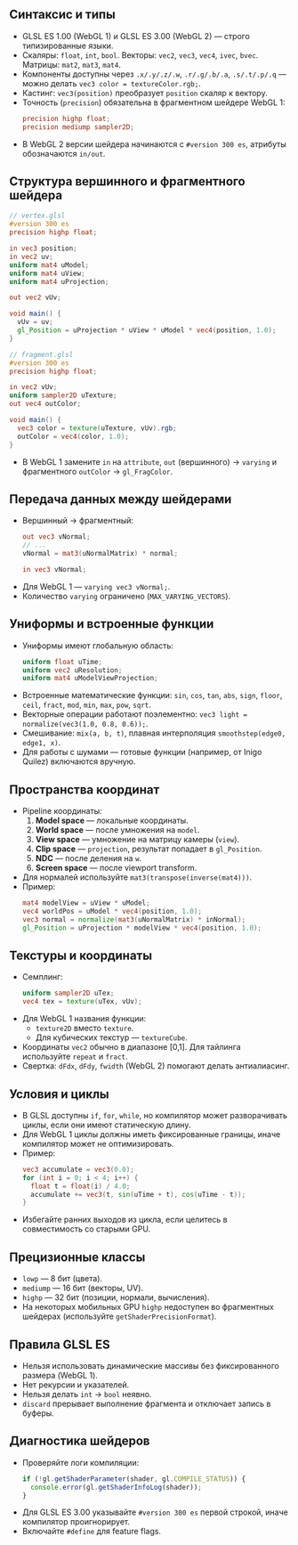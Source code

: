 ## Синтаксис и типы

- GLSL ES 1.00 (WebGL 1) и GLSL ES 3.00 (WebGL 2) — строго типизированные языки.
- Скаляры: `float`, `int`, `bool`. Векторы: `vec2`, `vec3`, `vec4`, `ivec`, `bvec`. Матрицы: `mat2`, `mat3`, `mat4`.
- Компоненты доступны через `.x/.y/.z/.w`, `.r/.g/.b/.a`, `.s/.t/.p/.q` — можно делать `vec3 color = textureColor.rgb;`.
- Кастинг: `vec3(position)` преобразует `position` скаляр к вектору.
- Точность (`precision`) обязательна в фрагментном шейдере WebGL 1:
  ```glsl
  precision highp float;
  precision mediump sampler2D;
  ```
- В WebGL 2 версии шейдера начинаются с `#version 300 es`, атрибуты обозначаются `in/out`.

## Структура вершинного и фрагментного шейдера

```glsl
// vertex.glsl
#version 300 es
precision highp float;

in vec3 position;
in vec2 uv;
uniform mat4 uModel;
uniform mat4 uView;
uniform mat4 uProjection;

out vec2 vUv;

void main() {
  vUv = uv;
  gl_Position = uProjection * uView * uModel * vec4(position, 1.0);
}
```

```glsl
// fragment.glsl
#version 300 es
precision highp float;

in vec2 vUv;
uniform sampler2D uTexture;
out vec4 outColor;

void main() {
  vec3 color = texture(uTexture, vUv).rgb;
  outColor = vec4(color, 1.0);
}
```

- В WebGL 1 замените `in` на `attribute`, `out` (вершинного) → `varying` и фрагментного `outColor` → `gl_FragColor`.

## Передача данных между шейдерами

- Вершинный → фрагментный:
  ```glsl
  out vec3 vNormal;
  // ...
  vNormal = mat3(uNormalMatrix) * normal;
  ```
  ```glsl
  in vec3 vNormal;
  ```
- Для WebGL 1 — `varying vec3 vNormal;`.
- Количество `varying` ограничено (`MAX_VARYING_VECTORS`).

## Униформы и встроенные функции

- Униформы имеют глобальную область:
  ```glsl
  uniform float uTime;
  uniform vec2 uResolution;
  uniform mat4 uModelViewProjection;
  ```
- Встроенные математические функции: `sin`, `cos`, `tan`, `abs`, `sign`, `floor`, `ceil`, `fract`, `mod`, `min`, `max`, `pow`, `sqrt`.
- Векторные операции работают поэлементно: `vec3 light = normalize(vec3(1.0, 0.8, 0.6));`.
- Смешивание: `mix(a, b, t)`, плавная интерполяция `smoothstep(edge0, edge1, x)`.
- Для работы с шумами — готовые функции (например, от Inigo Quilez) включаются вручную.

## Пространства координат

- Pipeline координаты:
  1. **Model space** — локальные координаты.
  2. **World space** — после умножения на `model`.
  3. **View space** — умножение на матрицу камеры (`view`).
  4. **Clip space** — `projection`, результат попадает в `gl_Position`.
  5. **NDC** — после деления на `w`.
  6. **Screen space** — после viewport transform.
- Для нормалей используйте `mat3(transpose(inverse(mat4)))`.
- Пример:
  ```glsl
  mat4 modelView = uView * uModel;
  vec4 worldPos = uModel * vec4(position, 1.0);
  vec3 normal = normalize(mat3(uNormalMatrix) * inNormal);
  gl_Position = uProjection * modelView * vec4(position, 1.0);
  ```

## Текстуры и координаты

- Семплинг:
  ```glsl
  uniform sampler2D uTex;
  vec4 tex = texture(uTex, vUv);
  ```
- Для WebGL 1 названия функции:
  - `texture2D` вместо `texture`.
  - Для кубических текстур — `textureCube`.
- Координаты `vec2` обычно в диапазоне [0,1]. Для тайлинга используйте `repeat` и `fract`.
- Свертка: `dFdx`, `dFdy`, `fwidth` (WebGL 2) помогают делать антиалиасинг.

## Условия и циклы

- В GLSL доступны `if`, `for`, `while`, но компилятор может разворачивать циклы, если они имеют статическую длину.
- Для WebGL 1 циклы должны иметь фиксированные границы, иначе компилятор может не оптимизировать.
- Пример:
  ```glsl
  vec3 accumulate = vec3(0.0);
  for (int i = 0; i < 4; i++) {
    float t = float(i) / 4.0;
    accumulate += vec3(t, sin(uTime + t), cos(uTime - t));
  }
  ```
- Избегайте ранних выходов из цикла, если целитесь в совместимость со старыми GPU.

## Прецизионные классы

- `lowp` — 8 бит (цвета).
- `mediump` — 16 бит (векторы, UV).
- `highp` — 32 бит (позиции, нормали, вычисления).
- На некоторых мобильных GPU `highp` недоступен во фрагментных шейдерах (используйте `getShaderPrecisionFormat`).

## Правила GLSL ES

- Нельзя использовать динамические массивы без фиксированного размера (WebGL 1).
- Нет рекурсии и указателей.
- Нельзя делать `int` → `bool` неявно.
- `discard` прерывает выполнение фрагмента и отключает запись в буферы.

## Диагностика шейдеров

- Проверяйте логи компиляции:
  ```js
  if (!gl.getShaderParameter(shader, gl.COMPILE_STATUS)) {
    console.error(gl.getShaderInfoLog(shader));
  }
  ```
- Для GLSL ES 3.00 указывайте `#version 300 es` первой строкой, иначе компилятор проигнорирует.
- Включайте `#define` для feature flags.
